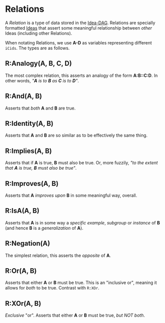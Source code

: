 # Relations

A _Relation_ is a type of data stored in the [Idea-DAG][Idea-DAG]. Relations are
specially formatted [Ideas][Ideas] that assert some meaningful relationship
between _other_ Ideas (including other Relations).

When notating Relations, we use **A-D** as variables representing different
`iCids`.  The types are as follows.

## R:Analogy(A, B, C, D)

The most complex relation, this asserts an analogy of the form **A:B::C:D**.  In
other words, _"**A** is to **B** as **C** is to **D**"_.

## R:And(A, B)

Asserts that _both_ **A** and **B** are true.

## R:Identity(A, B)

Asserts that **A** and **B** are so similar as to be effectively the same thing.

## R:Implies(A, B)

Asserts that if **A** is true, **B** must also be true.  Or, more fuzzily, _"to
the extent that **A** is true, **B** must also be true"_.

## R:Improves(A, B)

Asserts that **A** _improves upon_ **B** in some meaningful way, overall.

## R:IsA(A, B)

Asserts that **A** is in some way a _specific example_, _subgroup_ or _instance_
of **B** (and hence **B** is a _generalization_ of **A**).

## R:Negation(A)

The simplest relation, this asserts the _opposite_ of **A**.

## R:Or(A, B)

Asserts that either **A** or **B** must be true.  This is an "inclusive or",
meaning it allows for _both_ to be true.  Contrast with `R:XOr`.

## R:XOr(A, B)

_Exclusive_ "or".  Asserts that either **A** or **B** must be true, _but NOT
both_.


[Ideas]: ./IDEAS.md
[Idea-DAG]: ./IDEA_DAG.md

